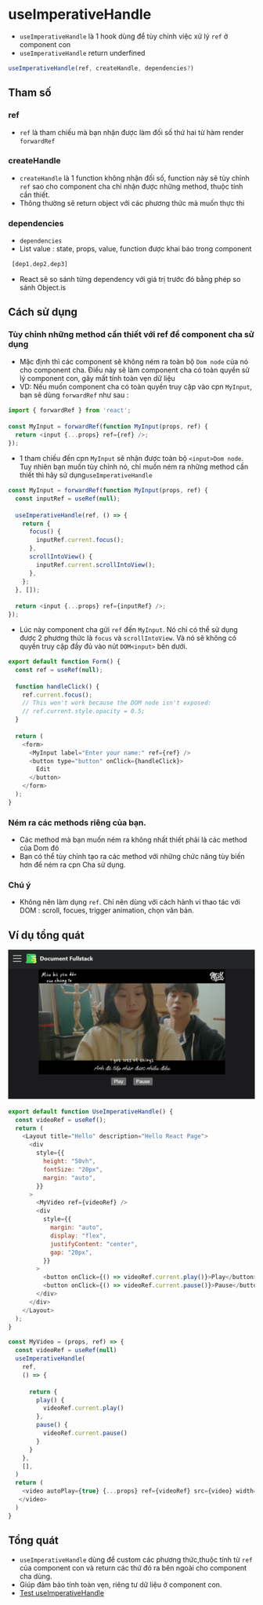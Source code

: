# useImperativeHandle
- `useImperativeHandle` là 1 hook dùng để tùy chính việc xử lý `ref` ở component con
- `useImperativeHandle` return underfined
```js
useImperativeHandle(ref, createHandle, dependencies?)
```
## Tham số
### ref
- `ref` là tham chiếu mà bạn nhận được làm đối số thứ hai từ hàm render `forwardRef`
### createHandle
- `createHandle` là 1 function không nhận đối số, function này sẽ tùy chỉnh `ref` sao cho component cha chỉ nhận được những method, thuộc tính cần thiết.
- Thông thường sẽ return object với các phương thức mà muốn thực thi
### dependencies
- `dependencies` 
- List value : state, props, value, function được khai báo trong component
```js
 [dep1,dep2,dep3]
```
- React sẽ so sánh từng dependency với giá trị trước đó bằng phép so sánh Object.is
## Cách sử dụng
### Tùy chỉnh những method cần thiết với ref để component cha sử dụng
- Mặc định thì các component sẽ không ném ra toàn bộ `Dom node` của nó cho component cha. Điều này sẽ làm component cha có toàn quyền sử lý component con, gây mất tính toàn vẹn dữ liệu
- VD: Nếu muốn component cha có toàn quyền truy cập vào cpn `MyInput`, bạn sẽ dùng `forwardRef` như sau :
```js
import { forwardRef } from 'react';

const MyInput = forwardRef(function MyInput(props, ref) {
  return <input {...props} ref={ref} />;
});

```
- 1 tham chiếu đến cpn `MyInput` sẽ nhận được toàn bộ `<input>Dom node`. Tuy nhiên bạn muốn tùy chỉnh nó, chỉ muốn ném ra những method cần thiết thì hãy sử dụng`useImperativeHandle`

```js
const MyInput = forwardRef(function MyInput(props, ref) {
  const inputRef = useRef(null);

  useImperativeHandle(ref, () => {
    return {
      focus() {
        inputRef.current.focus();
      },
      scrollIntoView() {
        inputRef.current.scrollIntoView();
      },
    };
  }, []);

  return <input {...props} ref={inputRef} />;
});
```
- Lúc này component cha gửi `ref` đến `MyInput`. Nó chỉ có thể sử dụng được 2 phương thức là `focus` và `scrollIntoView`. Và nó sẽ không có quyền truy cập đầy đủ vào nút `DOM<input>` bên dưới.
```js
export default function Form() {
  const ref = useRef(null);

  function handleClick() {
    ref.current.focus();
    // This won't work because the DOM node isn't exposed:
    // ref.current.style.opacity = 0.5;
  }

  return (
    <form>
      <MyInput label="Enter your name:" ref={ref} />
      <button type="button" onClick={handleClick}>
        Edit
      </button>
    </form>
  );
}
```
### Ném ra các methods riêng của bạn.
- Các method mà bạn muốn ném ra không nhất thiết phải là các method của Dom đó
- Bạn có thể tùy chỉnh tạo ra các method với những chức năng tùy biến hơn để ném ra cpn Cha sử dụng.
### Chú ý
- Không nên làm dụng `ref`. Chỉ nên dùng với cách hành vi thao tác với DOM : scroll, focues, trigger animation, chọn văn bản.
## Ví dụ tổng quát
![Alt text](image-1.png)
```js title="UseImperativeHandle.jsx"
export default function UseImperativeHandle() {
  const videoRef = useRef();
  return (
    <Layout title="Hello" description="Hello React Page">
      <div
        style={{
          height: "50vh",
          fontSize: "20px",
          margin: "auto",
        }}
      >
        <MyVideo ref={videoRef} />
        <div
          style={{
            margin: "auto",
            display: "flex",
            justifyContent: "center",
            gap: "20px",
          }}
        >
          <button onClick={() => videoRef.current.play()}>Play</button>
          <button onClick={() => videoRef.current.pause()}>Pause</button>
        </div>
      </div>
    </Layout>
  );
}
```
```js title="MyVideo.jsx"
const MyVideo = (props, ref) => {
  const videoRef = useRef(null)
  useImperativeHandle(
    ref,
    () => {

      return {
        play() {
          videoRef.current.play()
        },
        pause() {
          videoRef.current.pause()
        }
      }
    },
    [],
  )
  return (
    <video autoPlay={true} {...props} ref={videoRef} src={video} width="520" controls>Video test
   </video>
  )
}
```

## Tổng quát
- `useImperativeHandle` dùng để custom các phương thức,thuộc tính từ `ref` của component con và return các thứ đó ra bên ngoài cho component cha dùng.
- Giúp đảm bảo tính toàn vẹn, riêng tư dữ liệu ở component con.
- [Test useImperativeHandle](http://localhost:3000/hooks/useImperativeHandle)


